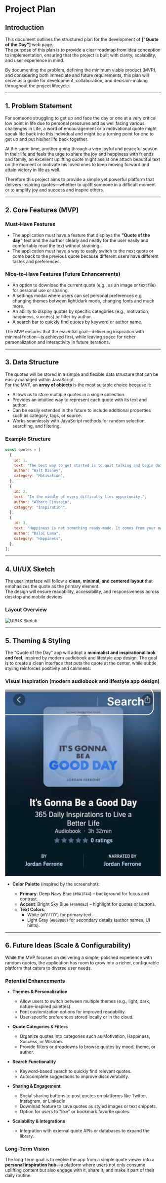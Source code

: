 # Project Plan

## Introduction

This document outlines the structured plan for the development of **["Quote of the Day"]** web page.  
The purpose of this plan is to provide a clear roadmap from idea conception to implementation, ensuring that the project is built with clarity, scalability, and user experience in mind.

By documenting the problem, defining the minimum viable product (MVP), and considering both immediate and future requirements, this plan will serve as a guide for development, collaboration, and decision-making throughout the project lifecycle.

---

## 1. Problem Statement

For someone struggling to get up and face the day or one at a very critical low point in life due to personal pressures and as well facing various challenges in Life, a word of encouragement or a motivational quote might speak life back into this individual and might be a turning point for one to get up and put his/her life back together.

At the same time, another going through a very joyful and peaceful season in their life and feels the urge to share the joy and happiness with friends and family, an excellent uplifting quote might assist one attach beautiful text on the moment or motivate his loved ones to keep moving forward and attain victory in life as well.

Therefore this project aims to provide a simple yet powerful platform that delivers inspiring quotes—whether to uplift someone in a difficult moment or to amplify joy and success and inspire others.

---

## 2. Core Features (MVP)

### Must-Have Features

- The application must have a feature that displays the **"Quote of the day"** text and the aurthor clearly and neatly for the user easily and comfortably read the text without straining.
- The application must have a way to easily switch to the next quote or come back to the previous quote because different users have different tastes and preferences.

### Nice-to-Have Features (Future Enhancements)

- An option to download the current quote (e.g., as an image or text file) for personal use or sharing.
- A settings modal where users can set personal preferences e.g changing themes between light/dark mode, changing fonts and much more.
- An ability to display quotes by specific categories (e.g., motivation, happiness, success) or filter by author.
- A search bar to quickly find quotes by keyword or author name.

The MVP ensures that the essential goal—delivering inspiration with minimal friction—is achieved first, while leaving space for richer personalization and interactivity in future iterations.

---

## 3. Data Structure

The quotes will be stored in a simple and flexible data structure that can be easily managed within JavaScript.  
For the MVP, an **array of objects** is the most suitable choice because it:

- Allows us to store multiple quotes in a single collection.
- Provides an intuitive way to represent each quote with its text and author.
- Can be easily extended in the future to include additional properties such as category, tags, or source.
- Works seamlessly with JavaScript methods for random selection, searching, and filtering.

### Example Structure

```javascript
const quotes = [
  {
    id: 1,
    text: "The best way to get started is to quit talking and begin doing.",
    author: "Walt Disney",
    category: "Motivation",
  },
  {
    id: 2,
    text: "In the middle of every difficulty lies opportunity.",
    author: "Albert Einstein",
    category: "Inspiration",
  },
  {
    id: 3,
    text: "Happiness is not something ready-made. It comes from your own actions.",
    author: "Dalai Lama",
    category: "Happiness",
  },
];
```

---

## 4. UI/UX Sketch

The user interface will follow a **clean, minimal, and centered layout** that emphasizes the quote as the primary element.  
The design will ensure readability, accessibility, and responsiveness across desktop and mobile devices.

### Layout Overview

![UI/UX Sketch](assets/UI-design.jpg)

---

## 5. Theming & Styling

The "Quote of the Day" app will adopt a **minimalist and inspirational look and feel**, inspired by modern audiobook and lifestyle app design. The goal is to create a clean interface that puts the quote at the center, while subtle styling reinforces positivity and calmness.

### Visual Inspiration (modern audiobook and lifestyle app design)

![UI/UX Sketch](assets/inspiration.jpg)

- **Color Palette** (inspired by the screenshot):

  - **Primary**: Deep Navy Blue (`#0A1F44`) – background for focus and contrast.
  - **Accent**: Bright Sky Blue (`#4A90E2`) – highlight for quotes or buttons.
  - **Text Colors**:
    - White (`#FFFFFF`) for primary text.
    - Light Gray (`#B0B0B0`) for secondary details (author names, UI hints).

---

## 6. Future Ideas (Scale & Configurability)

While the MVP focuses on delivering a simple, polished experience with random quotes, the application has room to grow into a richer, configurable platform that caters to diverse user needs.

### Potential Enhancements

- **Themes & Personalization**

  - Allow users to switch between multiple themes (e.g., light, dark, nature-inspired palettes).
  - Font customization options for improved readability.
  - User-specific preferences stored locally or in the cloud.

- **Quote Categories & Filters**

  - Organize quotes into categories such as Motivation, Happiness, Success, or Wisdom.
  - Provide filters or dropdowns to browse quotes by mood, theme, or author.

- **Search Functionality**

  - Keyword-based search to quickly find relevant quotes.
  - Autocomplete suggestions to improve discoverability.

- **Sharing & Engagement**

  - Social sharing buttons to post quotes on platforms like Twitter, Instagram, or LinkedIn.
  - Download feature to save quotes as styled images or text snippets.
  - Option for users to "like" or bookmark favorite quotes.

- **Scalability & Integrations**
  - Integration with external quote APIs or databases to expand the library.

### Long-Term Vision

The long-term goal is to evolve the app from a simple quote viewer into a **personal inspiration hub**—a platform where users not only consume uplifting content but also engage with it, share it, and make it part of their daily routine.
